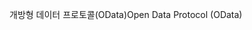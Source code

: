 <span data-ttu-id="f96ae-101">개방형 데이터 프로토콜(OData)</span><span class="sxs-lookup"><span data-stu-id="f96ae-101">Open Data Protocol (OData)</span></span>